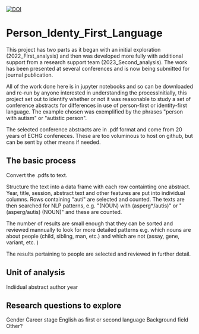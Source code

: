 [![DOI](https://zenodo.org/badge/506224922.svg)](https://zenodo.org/doi/10.5281/zenodo.11209202)

<!-- #region -->
# Person_Identy_First_Language
This project has two parts as it began with an initial exploration (2022_First_analysis) and then was developed more fully with additional support from a research support team (2023_Second_analysis). The work has been presented at several conferences and is now being submitted for journal publication. 

All of the work done here is in jupyter notebooks and so can be downloaded and re-run by anyone interested in understanding the processInitially, this project set out to identify whether or not it was reasonable to study a set of conference abstracts for differences in use of person-first or identity-first language. The example chosen was exemplified by the phrases "person with autism" or "autistic person". 

The selected conference abstracts are in .pdf format and come from 20 years of ECHG confeneces. These are too voluminous to host on github, but can be sent by other means if needed. 

## The basic process
Convert the .pdfs to text. 

Structure the text into a data frame with each row containting one abstract. Year, title, session, abstract text and other features are put into individual columns. 
Rows containing "auti" are selected and counted.
The texts are then searched for NLP patterns, e.g. "(NOUN) with (asperg*/autis)" or "(asperg/autis) (NOUN)" and these are counted. 

The number of results are small enough that they can be sorted and reviewed mannually to look for more detailed patterns e.g. which nouns are about people (child, sibling, man, etc.) and which are not (assay, gene, variant, etc. )  

The results pertaining to people are selected and reviewed in further detail. 

## Unit of analysis

Indiidual abstract
author
year


## Research questions to explore
Gender
Career stage
English as first or second language
Background field
Other? 

<!-- #endregion -->
